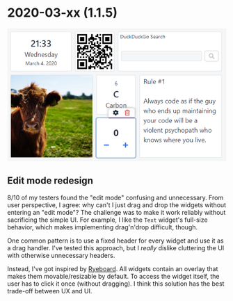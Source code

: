 # 2020-03-xx (1.1.5)

![](../assets/img/1.1.5.png)

## Edit mode redesign

8/10 of my testers found the "edit mode" confusing and unnecessary. From user perspective, I agree: why can't I just drag and drop the widgets without entering an "edit mode"? The challenge was to make it work reliably without sacrificing the simple UI. For example, I like the `Text` widget's full-size behavior, which makes implementing drag'n'drop difficult, though.

One common pattern is to use a fixed header for every widget and use it as a drag handler. I've tested this approach, but I _really_ dislike cluttering the UI with otherwise unnecessary headers.

Instead, I've got inspired by [Ryeboard](https://www.ryeboard.com/). All widgets contain an overlay that makes them movable/resizable by default. To access the widget itself, the user has to click it once (without dragging). I think this solution has the best trade-off between UX and UI.
